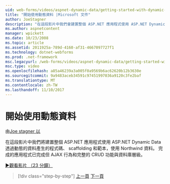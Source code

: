 ```yaml
---
uid: web-forms/videos/aspnet-dynamic-data/getting-started-with-dynamic-data
title: "開始使用動態資料 |Microsoft 文件"
author: JoeStagner
description: "在這段影片中我們會建置整個 ASP.NET 應用程式使用 ASP.NET Dynamic Data 使用動態資料的程式碼產生，scaffoldi 使用 Northwind 資料..."
ms.author: aspnetcontent
manager: wpickett
ms.date: 10/23/2008
ms.topic: article
ms.assetid: 2011925a-789d-4160-af31-4667097727f1
ms.technology: dotnet-webforms
ms.prod: .net-framework
msc.legacyurl: /web-forms/videos/aspnet-dynamic-data/getting-started-with-dynamic-data
msc.type: video
ms.openlocfilehash: a85a46239a3a005f0a9569b6ac62620b12b3630e
ms.sourcegitcommit: 9a9483aceb34591c97451997036a9120c3fe2baf
ms.translationtype: MT
ms.contentlocale: zh-TW
ms.lasthandoff: 11/10/2017
---
```

<a name="getting-started-with-dynamic-data"></a>開始使用動態資料
====================
由[Joe stagner 以](https://github.com/JoeStagner)

在這段影片中我們將建置整個 ASP.NET 應用程式使用 ASP.NET Dynamic Data 透過動態的資料產生的程式碼、 scaffolding 和範本，使用 Northwind 資料。 完成的應用程式已完成但 AJAX 行為和完整的 CRUD 功能與資料庫層級。

[&#9654;觀看影片 （23 分鐘）](https://channel9.msdn.com/Blogs/ASP-NET-Site-Videos/getting-started-with-dynamic-data)

>[!div class="step-by-step"]
[上一頁](how-do-i-use-a-dynamiccontrol-in-listview-and-detailsview-controls.md)
[下一頁](begin-editing-the-templates-in-aspnet-dynamic-data-applications.md)
